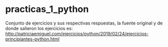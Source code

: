# practicas_1_python
Conjunto de ejercicios y sus respectivas respuestas, la fuente original y de donde salieron los ejercicios es: http://patriciaemiguel.com/ejercicios/python/2019/02/24/ejercicios-principiantes-python.html
